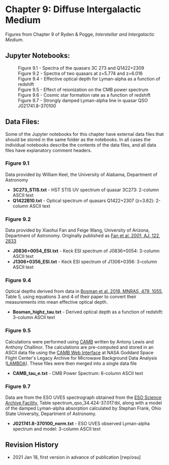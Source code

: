 # Chapter 9: Diffuse Intergalactic Medium

Figures from Chapter 9 of Ryden & Pogge, *Interstellar and Intergalactic Medium*.

## Jupyter Notebooks:
<dl>
<dd>Figure 9.1 - Spectra of the quasars 3C 273 and Q1422+2309
<dd>Figure 9.2 - Spectra of two quasars at z=5.774 and z=6.016
<dd>Figure 9.4 - Effective optical depth for Lyman-alpha as a function of redshift
<dd>Figure 9.5 - Effect of reionization on the CMB power spectrum
<dd>Figure 9.6 - Cosmic star formation rate as a function of redshift
<dd>Figure 9.7 - Strongly damped Lyman-alpha line in quasar QSO J021741.8-370100
</dl>

## Data Files:

Some of the Jupyter notebooks for this chapter have external data files that should be stored in the same
folder as the notebooks.  In all cases the individual notebooks describe the contents of the data files, 
and all data files have explanatory comment headers.

### Figure 9.1
Data provided by William Keel, the University of Alabama, Department of Astronomy
* **3C273_STIS.txt** - HST STIS UV spectrum of quasar 3C273: 2-column ASCII text
* **Q1422B10.txt** - Optical spectrum of quasars Q1422+2307 (z=3.62): 2-column ASCII text

### Figure 9.2
Data provided by Xiaohui Fan and Feige Wang, University of Arizona, Department of Astronomy. 
Originally published as [Fan et al. 2001, AJ, 122, 2833](https://ui.adsabs.harvard.edu/abs/2001AJ....122.2833F)
* **J0836+0054_ESI.txt** - Keck ESI spectrum of J0836+0054: 3-column ASCII text
* **J1306+0356_ESI.txt** - Keck ESI spectrum of J1306+0356: 3-column ASCII text

### Figure 9.4
Optical depths derived from data in [Bosman et al. 2018, MNRAS, 479, 1055](https://ui.adsabs.harvard.edu/abs/2018MNRAS.479.1055B),
Table 5, using equations 3 and 4 of their paper to convert their measurements into mean effective optical depth.
* **Bosman_highz_tau.txt** - Derived optical depth as a function of redshift: 3-column ASCII text

### Figure 9.5
Calculations were performed using [CAMB](https://camb.info/) written by Antony Lewis and Anthony Challinor.
The calculations are pre-computed and stored in an ASCII data file using the 
[CAMB Web Interface](https://lambda.gsfc.nasa.gov/toolbox/tb_camb_form.cfm) at NASA Goddard Space Flight Center's
Legacy Archive for Microwave Background Data Analysis ([LAMBDA](https://lambda.gsfc.nasa.gov/)).  These files
were then merged into a single data file
* **CAMB_tau_e.txt** - CMB Power Spectrum: 6-column ASCII text

### Figure 9.7
Data are from the ESO UVES spectrograph obtained from the [ESO Science Archive Facility](http://archive.eso.org), 
Table spectrum_qso_34.424-37.017.tbl, along with a model of the damped Lyman-alpha absorption
calculated by Stephan Frank, Ohio State University, Department of Astronomy.
* **J021741.8-370100_norm.txt** - ESO UVES observed Lyman-alpha spectrum and model: 3-column ASCII text

## Revision History

* 2021 Jan 18, first version in advance of publication [rwp/osu]



